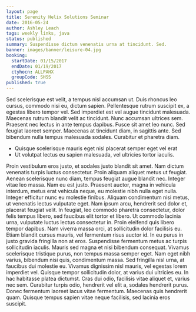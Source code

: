 ```yaml
---
layout: page
title: Serenity Helix Solutions Seminar
date: 2016-05-24
author: Ashley Leach
tags: weekly links, java
status: published
summary: Suspendisse dictum venenatis urna at tincidunt. Sed.
banner: images/banner/leisure-04.jpg
booking:
  startDate: 01/15/2017
  endDate: 01/19/2017
  ctyhocn: ALLPAHX
  groupCode: SHSS
published: true
---
```

Sed scelerisque est velit, a tempus nisl accumsan ut. Duis rhoncus leo cursus, commodo nisi eu, dictum sapien. Pellentesque rutrum suscipit ex, a egestas libero tempor vel. Sed imperdiet est vel augue tincidunt malesuada. Maecenas rutrum blandit velit ac tincidunt. Nunc accumsan ultrices sem. Praesent nec lectus in ante tempus dapibus. Fusce sit amet leo nunc. Sed feugiat laoreet semper. Maecenas at tincidunt diam, in sagittis ante. Sed bibendum nulla tempus malesuada sodales. Curabitur et pharetra diam.

* Quisque scelerisque mauris eget nisl placerat semper eget vel erat
* Ut volutpat lectus eu sapien malesuada, vel ultricies tortor iaculis.

Proin vestibulum eros justo, et sodales justo blandit sit amet. Nam dictum venenatis turpis luctus consectetur. Proin aliquam aliquet metus ut feugiat. Aenean scelerisque nunc diam, tempus feugiat augue blandit nec. Integer vitae leo massa. Nam eu est justo. Praesent auctor, magna in vehicula interdum, metus erat vehicula neque, eu molestie nibh nulla eget nulla. Integer efficitur nunc eu molestie finibus. Aliquam condimentum nisi metus, ut venenatis lectus vulputate eget. Nam ipsum arcu, hendrerit sed dolor et, placerat feugiat velit. In feugiat, leo commodo pharetra consectetur, dolor felis tempus libero, sed faucibus elit tortor et libero. Ut commodo lacinia urna, vulputate luctus lectus consectetur in. Proin eleifend quis libero tempor dapibus. Nam viverra massa orci, at sollicitudin dolor facilisis eu. Etiam blandit cursus mauris, vel fermentum risus auctor id.
In eu purus in justo gravida fringilla non at eros. Suspendisse fermentum metus ac turpis sollicitudin iaculis. Mauris sed magna et nisi bibendum consequat. Vivamus scelerisque tristique purus, non tempus massa semper eget. Nam eget nibh varius, bibendum nisi quis, condimentum massa. Sed fringilla nisl urna, at faucibus dui molestie eu. Vivamus dignissim nisl mauris, vel egestas lorem imperdiet vel. Quisque tempor sollicitudin dolor, at varius dui ultricies eu. In hac habitasse platea dictumst. Cras dui odio, facilisis vitae aliquet et, varius nec sem. Curabitur turpis odio, hendrerit vel elit a, sodales hendrerit purus. Donec fermentum laoreet lacus vitae fermentum. Maecenas quis hendrerit quam. Quisque tempus sapien vitae neque facilisis, sed lacinia eros suscipit.
